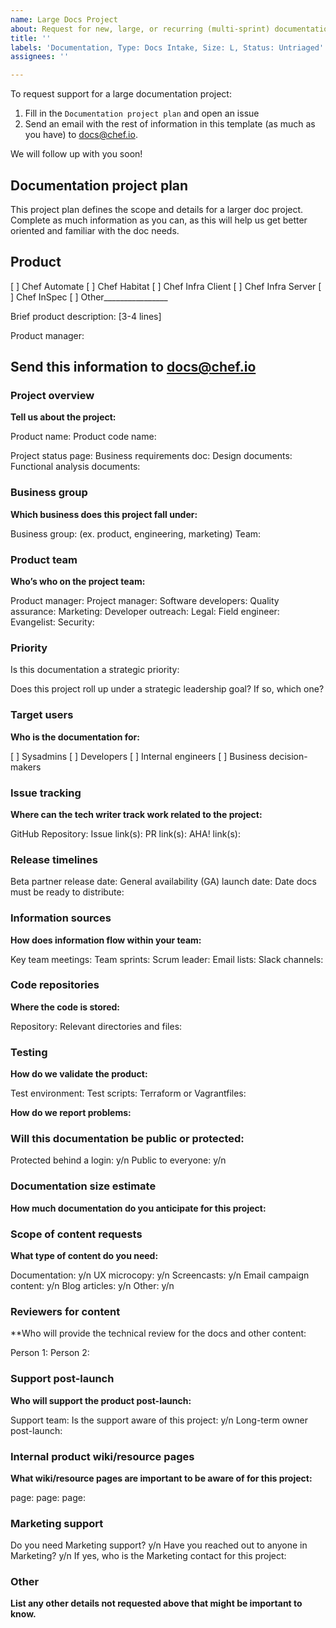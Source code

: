 ```yaml
---
name: Large Docs Project
about: Request for new, large, or recurring (multi-sprint) documentation support.
title: ''
labels: 'Documentation, Type: Docs Intake, Size: L, Status: Untriaged'
assignees: ''

---
```


To request support for a large documentation project:

1. Fill in the `Documentation project plan` and open an issue
2. Send an email with the rest of information in this template (as much as you have) to docs@chef.io. 

We will follow up with you soon!


## Documentation project plan

This project plan defines the scope and details for a larger doc project. Complete as much information as you can, as this will help us get better oriented and familiar with the doc needs.

## Product
[ ] Chef Automate
[ ] Chef Habitat
[ ] Chef Infra Client
[ ] Chef Infra Server
[ ] Chef InSpec
[ ] Other________________

Brief product description: [3-4 lines]

Product manager:

## Send this information to docs@chef.io

### Project overview

**Tell us about the project:**

Product name:
Product code name:

Project status page:
Business requirements doc:
Design documents:
Functional analysis documents:

### Business group

**Which business does this project fall under:**

Business group: (ex. product, engineering, marketing)
Team:

### Product team

**Who’s who on the project team:**

Product manager:
Project manager:
Software developers:
Quality assurance:
Marketing:
Developer outreach:
Legal:
Field engineer:
Evangelist:
Security:

### Priority

Is this documentation a strategic priority:

Does this project roll up under a strategic leadership goal? If so, which one?

### Target users

**Who is the documentation for:**

[ ] Sysadmins
[ ] Developers
[ ] Internal engineers
[ ] Business decision-makers

### Issue tracking

**Where can the tech writer track work related to the project:**

GitHub Repository:
Issue link(s):
PR link(s):
AHA! link(s):

### Release timelines

Beta partner release date:
General availability (GA) launch date:
Date docs must be ready to distribute:

### Information sources

**How does information flow within your team:**

Key team meetings:
Team sprints:
Scrum leader:
Email lists:
Slack channels:

### Code repositories

**Where the code is stored:**

Repository:
Relevant directories and files:

### Testing

**How do we validate the product:**

Test environment:
Test scripts:
Terraform or Vagrantfiles:

**How do we report problems:**

### Will this documentation be public or protected:

Protected behind a login: y/n
Public to everyone: y/n

### Documentation size estimate

**How much documentation do you anticipate for this project:**

### Scope of content requests

**What type of content do you need:**

Documentation: y/n
UX microcopy: y/n
Screencasts: y/n
Email campaign content: y/n
Blog articles: y/n
Other: y/n

### Reviewers for content

**Who will provide the technical review for the docs and other content:

Person 1:
Person 2:

### Support post-launch

**Who will support the product post-launch:**

Support team:
Is the support aware of this project: y/n
Long-term owner post-launch:

### Internal product wiki/resource pages

**What wiki/resource pages are important to be aware of for this project:**

page:
page:
page:

### Marketing support

Do you need Marketing support? y/n
Have you reached out to anyone in Marketing? y/n
If yes, who is the Marketing contact for this project:

### Other

**List any other details not requested above that might be important to know.**
